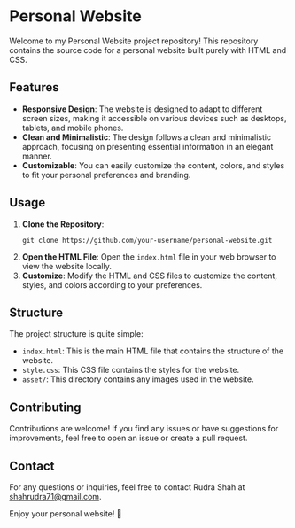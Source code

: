 # Personal Website

Welcome to my Personal Website project repository! This repository contains the source code for a personal website built purely with HTML and CSS.

## Features

- **Responsive Design**: The website is designed to adapt to different screen sizes, making it accessible on various devices such as desktops, tablets, and mobile phones.
- **Clean and Minimalistic**: The design follows a clean and minimalistic approach, focusing on presenting essential information in an elegant manner.
- **Customizable**: You can easily customize the content, colors, and styles to fit your personal preferences and branding.

## Usage

1. **Clone the Repository**: 
    ```
    git clone https://github.com/your-username/personal-website.git
    ```
2. **Open the HTML File**: 
    Open the `index.html` file in your web browser to view the website locally.
3. **Customize**: 
    Modify the HTML and CSS files to customize the content, styles, and colors according to your preferences.

## Structure

The project structure is quite simple:

- `index.html`: This is the main HTML file that contains the structure of the website.
- `style.css`: This CSS file contains the styles for the website.
- `asset/`: This directory contains any images used in the website.

## Contributing

Contributions are welcome! If you find any issues or have suggestions for improvements, feel free to open an issue or create a pull request.

## Contact

For any questions or inquiries, feel free to contact Rudra Shah at shahrudra71@gmail.com.

Enjoy your personal website! 🚀
